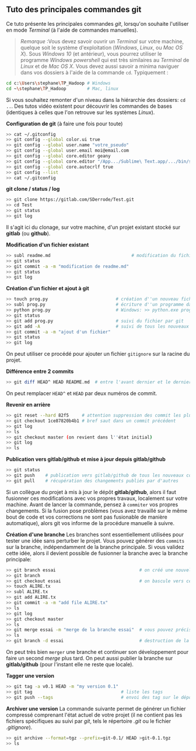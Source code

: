 ## Tuto des principales commandes git

Ce tuto présente les principales commandes _git_, lorsqu'on souhaite l'utiliser en mode _Terminal_ (à l'aide de commandes manuelles). 

> *Remarque* :Vous devez savoir ouvrir un _Terminal_ sur votre machine, quelque soit le système d'exploitation (_Windows_, _Linux_, ou _Mac OS X_). Sous _Windows 10_ (et antérieur), vous pourrez utiliser le programme _Windows powershell_ qui est très similaires au _Terminal_ de _Linux_ et de _Mac OS X_. 
Vous devez aussi savoir a minima naviguer dans vos dossiers à l'aide de la commande ```cd```. Typiquement :
```bash
cd c:\Users\stephane\TP_Hadoop # Windows
cd ~\stephane\TP_Hadoop        # Mac, linux
```
Si vous souhaitez remonter d'un niveau dans la hiérarchie des dossiers: ```cd ..```. Des tutos vidéo existent pour découvrir les commandes de bases (identiques à celles que l'on retrouve sur les systèmes _Linux_).



**Configuration de git** (à faire une fois pour toute)
```bash
>> cat ~/.gitconfig
>> git config --global color.ui true
>> git config --global user.name "votre_pseudo"
>> git config --global user.email moi@email.com
>> git config --global core.editor geany                                       # for Linux if installed
>> git config --global core.editor "/App.../Sublime\ Text.app/.../bin/subl -w" # for Mac if installed
>> git config --global core.autocrlf true                                      # for Windows
>> git config --list
>> cat ~/.gitconfig
```

**git clone / status / log**
```bash
>> git clone https://gitlab.com/SDerrode/Test.git
>> cd Test
>> git status
>> git log
```
Il s'agit ici du clonage, sur votre machine, d'un projet existant stocké sur **gitlab** (ou **github**).

**Modification d'un fichier existant**
```bash
>> subl readme.md                               # modification du fichier
>> git status
>> git commit -a -m "modification de readme.md"
>> git status
>> git log
```

**Création d'un fichier et ajout à git**
```bash
>> touch prog.py                          # création d''un nouveau fichier vide
>> subl prog.py                           # écriture d''un programme dans le fichier
>> python prog.py                         # Windows: >> python.exe prog.py
>> git status
>> git add prog.py                        # suivi du fichier par git
>> git add -A                             # suivi de tous les nouveaux fichiers 
>> git commit -a -m "ajout d'un fichier"
>> git status
>> git log
```
On peut utiliser ce procédé pour ajouter un fichier `gitignore` sur la racine du projet.


**Différence entre 2 commits**
```bash
>> git diff HEAD^ HEAD README.md  # entre l'avant dernier et le dernier commit
```
On peut remplacer `HEAD^` et `HEAD` par deux numéros de commit.

**Revenir en arrière**
```bash
>> git reset --hard 82f5     # attention suppression des commit les plus récents!
>> git checkout 1ce87820b4b1 # bref saut dans un commit précédent
>> git log
>> ls
>> git checkout master (on revient dans l''état initial)
>> git log
>> ls
```

**Publication vers gitlab/github et mise à jour depuis gitlab/github**
```bash
>> git status
>> git push    # publication vers gitlab/github de tous les nouveaux commits
>> git pull    # récupération des changements publiés par d'autres
```

Si un collègue du projet à mis à jour le dépôt **gitlab/github**, alors il faut fusionner ces modifications avec vos propres travaux, localement sur votre machine. Avant de lancer la commande, pensez à `commiter` vos propres changements. Si la fusion pose problèmes (vous avez travaillé sur le même bout de code et vos corrections ne sont pas fusionable de manière automatique), alors git vos informe de la procédure manuelle à suivre.

**Création d'une branche**
Les branches sont essentiellement utilisées pour tester une idée sans perturber le projet. Vous pouvez générer des `commits` sur la branche, indépendamment de la branche principale. 
Si vous validez cette idée, alors il devient possible de fusionner la branche avec la branche principale:
```bash
>> git branch essai                                # on créé une nouvelle branche essai
>> git branch
>> git checkout essai                              # on bascule vers cette branche
>> touch ALIRE.tx
>> subl ALIRE.tx
>> git add ALIRE.tx
>> git commit -a -m "add file ALIRE.tx"
>> ls
>> git log
>> git checkout master
>> ls
>> git merge essai -m "merge de la branche essai"  # vous pouvez préciser un message qui explique le merge
>> ls
>> git branch -d essai                             # destruction de la branche après merge
```
On peut très bien `merger` une branche et continuer son développement pour faire un second _merge_ plus tard. On peut aussi publier la branche sur **gitlab/github** (pour l'instant elle ne reste que locale).

**Tagger une version**
```bash
>> git tag -a v0.1 HEAD -m "my version 0.1"
>> git tag                                  # liste les tags
>> git push --tags                          # envoi des tag sur le dépôt gitlab/github
```

**Archiver une version**
La commande suivante permet de générer un fichier compressé comprenant l'état actuel de votre projet (il ne contient pas les fichiers spécifiques au suivi par _git_, tels le répertoire _.git_ ou le fichier _.gitignore_).

```bash
>> git archive --format=tgz --prefix=git-0.1/ HEAD >git-0.1.tgz
>> ls
```
